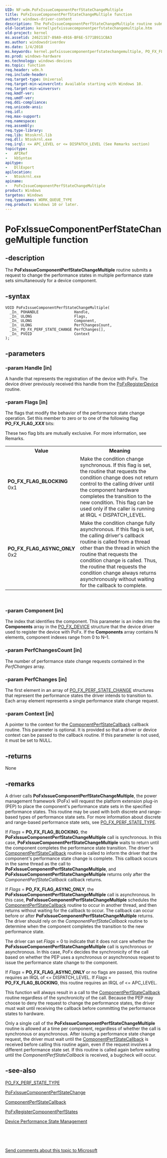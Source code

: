 ```yaml
---
UID: NF:wdm.PoFxIssueComponentPerfStateChangeMultiple
title: PoFxIssueComponentPerfStateChangeMultiple function
author: windows-driver-content
description: The PoFxIssueComponentPerfStateChangeMultiple routine submits a request to change the performance states in multiple performance state sets simultaneously for a device component.
old-location: kernel\pofxissuecomponentperfstatechangemultiple.htm
old-project: kernel
ms.assetid: 246211E7-89A9-4916-BF6E-5771B911CBA3
ms.author: windowsdriverdev
ms.date: 1/4/2018
ms.keywords: kernel.pofxissuecomponentperfstatechangemultiple, PO_FX_FLAG_ASYNC_ONLY, wdm/PoFxIssueComponentPerfStateChangeMultiple, PoFxIssueComponentPerfStateChangeMultiple routine [Kernel-Mode Driver Architecture], PoFxIssueComponentPerfStateChangeMultiple, PO_FX_FLAG_BLOCKING
ms.prod: windows-hardware
ms.technology: windows-devices
ms.topic: function
req.header: wdm.h
req.include-header: 
req.target-type: Universal
req.target-min-winverclnt: Available starting with Windows 10.
req.target-min-winversvr: 
req.kmdf-ver: 
req.umdf-ver: 
req.ddi-compliance: 
req.unicode-ansi: 
req.idl: 
req.max-support: 
req.namespace: 
req.assembly: 
req.type-library: 
req.lib: Ntoskrnl.lib
req.dll: Ntoskrnl.exe
req.irql: <= APC_LEVEL or <= DISPATCH_LEVEL (See Remarks section)
topictype: 
-	APIRef
-	kbSyntax
apitype: 
-	DllExport
apilocation: 
-	Ntoskrnl.exe
apiname: 
-	PoFxIssueComponentPerfStateChangeMultiple
product: Windows
targetos: Windows
req.typenames: WORK_QUEUE_TYPE
req.product: Windows 10 or later.
---
```


# PoFxIssueComponentPerfStateChangeMultiple function


## -description


The <b>PoFxIssueComponentPerfStateChangeMultiple</b> routine submits a request to change the performance states in multiple performance state sets simultaneously for a device component. 


## -syntax


````
VOID PoFxIssueComponentPerfStateChangeMultiple(
  _In_ POHANDLE                Handle,
  _In_ ULONG                   Flags,
  _In_ ULONG                   Component,
  _In_ ULONG                   PerfChangesCount,
  _In_ PO_FX_PERF_STATE_CHANGE PerfChanges[],
  _In_ PVOID                   Context
);
````


## -parameters




### -param Handle [in]

A handle that represents the registration of the device with PoFx. The device driver previously received this handle from the <a href="..\wdm\nf-wdm-pofxregisterdevice.md">PoFxRegisterDevice</a> routine.


### -param Flags [in]

The flags that modify the behavior of the performance state change operation. Set this member to zero or to one of the following flag <b>PO_FX_FLAG_<i>XXX</i></b> bits:

These two flag bits are mutually exclusive. For more information, see Remarks.
<table>
<tr>
<th>Value</th>
<th>Meaning</th>
</tr>
<tr>
<td width="40%"><a id="PO_FX_FLAG_BLOCKING"></a><a id="po_fx_flag_blocking"></a><dl>
<dt><b>PO_FX_FLAG_BLOCKING</b></dt>
<dt>0x1</dt>
</dl>
</td>
<td width="60%">
Make the condition change synchronous. If this flag is set, the routine that requests the condition change does not return control to the calling driver until the component hardware completes the transition to the new condition. This flag can be used only if the caller is running at IRQL &lt; DISPATCH_LEVEL.

</td>
</tr>
<tr>
<td width="40%"><a id="PO_FX_FLAG_ASYNC_ONLY"></a><a id="po_fx_flag_async_only"></a><dl>
<dt><b>PO_FX_FLAG_ASYNC_ONLY</b></dt>
<dt>0x2</dt>
</dl>
</td>
<td width="60%">
Make the condition change fully asynchronous. If this flag is set, the calling driver's callback routine is called from a thread other than the thread in which the routine that requests the condition change is called. Thus, the routine that requests the condition change always returns asynchronously without waiting for the callback to complete.

</td>
</tr>
</table> 


### -param Component [in]

The index that identifies the component. This parameter is an index into the <b>Components</b> array in the <a href="..\wdm\ns-wdm-_po_fx_device_v1.md">PO_FX_DEVICE</a> structure that the device driver used to register the device with PoFx. If the <b>Components</b> array contains N elements, component indexes range from 0 to N–1.


### -param PerfChangesCount [in]

The number of performance state change requests contained in the <i>PerfChanges</i> array.


### -param PerfChanges [in]

The first element in an array of <a href="..\wdm\ns-wdm-_po_fx_perf_state_change.md">PO_FX_PERF_STATE_CHANGE</a> structures that represent the performance states the driver intends to transition to. Each array element represents a single performance state change request. 


### -param Context [in]

A pointer to the context for the <a href="https://msdn.microsoft.com/library/windows/hardware/dn939353">ComponentPerfStateCallback</a> callback routine. This parameter is optional. It is provided so that a driver or device context can be passed to the callback routine. If this parameter is not used, it must be set to NULL.


## -returns


None



## -remarks


A driver calls <b>PoFxIssueComponentPerfStateChangeMultiple</b>, the power management framework (PoFx) will request the platform extension plug-in (PEP) to place 
    the component's performance state sets in the specified performance states. This routine may be used with both discrete and range-based types of performance state sets. For more information about discrete and range-based performance state sets, see <a href="..\wdm\ne-wdm-_po_fx_perf_state_type.md">PO_FX_PERF_STATE_TYPE</a>.

If <i>Flags</i> = <b>PO_FX_FLAG_BLOCKING</b>, the <b>PoFxIssueComponentPerfStateChangeMultiple</b> call is synchronous. In this case, <b>PoFxIssueComponentPerfStateChangeMultiple</b> waits to return until the component completes the performance state transition. The driver's <a href="https://msdn.microsoft.com/library/windows/hardware/dn939353">ComponentPerfStateCallback</a> routine is called to inform the driver that the component's performance state change is complete. This callback occurs in the same thread as the call to <b>PoFxIssueComponentPerfStateChangeMultiple</b>, and <b>PoFxIssueComponentPerfStateChangeMultiple</b> returns only after the <i>ComponentPerfStateCallback</i> callback returns.

If <i>Flags</i> = <b>PO_FX_FLAG_ASYNC_ONLY</b>, the <b>PoFxIssueComponentPerfStateChangeMultiple</b> call is asynchronous. In this case, <b>PoFxIssueComponentPerfStateChangeMultiple</b> schedules the <a href="https://msdn.microsoft.com/library/windows/hardware/dn939353">ComponentPerfStateCallback</a> routine to occur in another thread, and then returns without waiting for the callback to occur. The callback can occur before or after <b>PoFxIssueComponentPerfStateChangeMultiple</b> returns. The driver should rely on the <i>ComponentPerfStateCallback</i> routine to determine when the component completes the transition to the new performance state. 

The driver can set <i>Flags</i> = 0 to indicate that it does not care whether the <b>PoFxIssueComponentPerfStateChangeMultiple</b> call is synchronous or asynchronous. In this case, PoFx decides the synchronicity of the call  based on whether the PEP uses a synchronous or asynchronous request to issue the performance state change to the component.

If <i>Flags</i> = <b>PO_FX_FLAG_ASYNC_ONLY</b> or no flags are passed, this routine requires an IRQL of &lt;= DISPATCH_LEVEL. If <i>Flags</i> = <b>PO_FX_FLAG_BLOCKING</b>, this routine requires an IRQL of &lt;= APC_LEVEL.

This function will always result in a call to the <a href="https://msdn.microsoft.com/library/windows/hardware/dn939353">ComponentPerfStateCallback</a> routine regardless of the synchronicity of the call. Because the PEP may choose to deny the request to change the performance states, the driver must wait until receiving the callback before committing the performance states to hardware.

Only a single call of the <b>PoFxIssueComponentPerfStateChangeMultiple</b> routine  is allowed at a time per component, regardless of whether the call is synchronous or asynchronous. After issuing a performance state change request, the driver must wait until the <a href="https://msdn.microsoft.com/library/windows/hardware/dn939353">ComponentPerfStateCallback</a> is received before calling this routine again, even if the request involves a different performance state set.  If this routine is called again before waiting until the <i>ComponentPerfStateCallback</i> is received, a bugcheck will occur.



## -see-also

<a href="..\wdm\ne-wdm-_po_fx_perf_state_type.md">PO_FX_PERF_STATE_TYPE</a>

<a href="..\wdm\nf-wdm-pofxissuecomponentperfstatechange.md">PoFxIssueComponentPerfStateChange</a>

<a href="https://msdn.microsoft.com/library/windows/hardware/dn939353">ComponentPerfStateCallback</a>

<a href="..\wdm\nf-wdm-pofxregistercomponentperfstates.md">PoFxRegisterComponentPerfStates</a>

<a href="https://msdn.microsoft.com/D5341D6D-7C71-43CB-9C70-7E939B32C33F">Device Performance State Management</a>

 

 

<a href="mailto:wsddocfb@microsoft.com?subject=Documentation%20feedback [kernel\kernel]:%20PoFxIssueComponentPerfStateChangeMultiple routine%20 RELEASE:%20(1/4/2018)&amp;body=%0A%0APRIVACY STATEMENT%0A%0AWe use your feedback to improve the documentation. We don't use your email address for any other purpose, and we'll remove your email address from our system after the issue that you're reporting is fixed. While we're working to fix this issue, we might send you an email message to ask for more info. Later, we might also send you an email message to let you know that we've addressed your feedback.%0A%0AFor more info about Microsoft's privacy policy, see http://privacy.microsoft.com/en-us/default.aspx." title="Send comments about this topic to Microsoft">Send comments about this topic to Microsoft</a>

